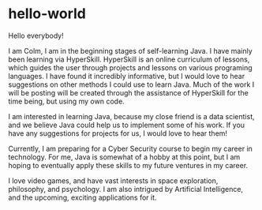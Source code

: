 # hello-world
Hello everybody!

I am Colm, I am in the beginning stages of self-learning Java. I have mainly been learning via HyperSkill.
HyperSkill is an online curriculum of lessons, which guides the user through projects and lessons on various programing languages.
I have found it incredibly informative, but I would love to hear suggestions on other methods I could use to learn Java.
Much of the work I will be posting will be created through the assistance of HyperSkill for the time being, but using my own code.

I am interested in learning Java, because my close friend is a data scientist, and we believe Java could help us to implement some of his work. If you have any suggestions for projects for us, I would love to hear them!

Currently, I am preparing for a Cyber Security course to begin my career in technology. For me, Java is somewhat of a hobby at this point, but I am hoping to eventually apply these skills to my future ventures in my career.

I love video games, and have vast interests in space exploration, philosophy, and psychology. I am also intrigued by Artificial Intelligence, and the upcoming, exciting applications for it.
